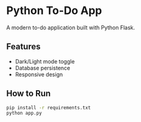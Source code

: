 # Python To-Do App

A modern to-do application built with Python Flask.

## Features
- Dark/Light mode toggle
- Database persistence
- Responsive design

## How to Run
```bash
pip install -r requirements.txt
python app.py
